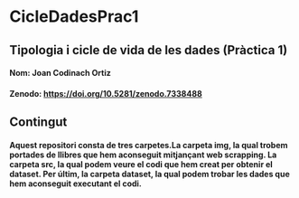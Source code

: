 # CicleDadesPrac1
## Tipologia i cicle de vida de les dades (Pràctica 1)
#### Nom: Joan Codinach Ortiz
#### Zenodo: https://doi.org/10.5281/zenodo.7338488
## Contingut
#### Aquest repositori consta de tres carpetes.La carpeta img, la qual trobem portades de llibres que hem aconseguit mitjançant web scrapping. La carpeta src, la qual podem veure el codi que hem creat per obtenir el dataset. Per últim, la carpeta dataset, la qual podem trobar les dades que hem aconseguit executant el codi.
